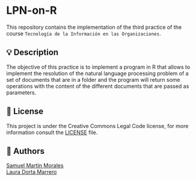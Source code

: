 # LPN-on-R

This repository contains the implementation of the third practice of the course `Tecnología de la Información en las Organizaciones`.

## 💡 Description

The objective of this practice is to implement a program in R that allows to implement the resolution of the natural language processing problem of a set of documents that are in a folder and the program will return some operations with the content of the different documents that are passed as parameters.

## 📝 License

This project is under the Creative Commons Legal Code license, for more information consult the [LICENSE](./LICENSE) file.

## 📌 Authors

[Samuel Martín Morales](alu0101359526@ll.edu.es)\
[Laura Dorta Marrero](alu0101405810@ull.edu.es)
